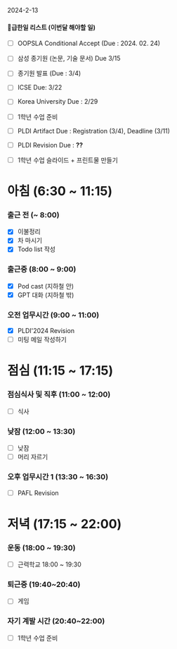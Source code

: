 2024-2-13

#### 급한일 리스트 (이번달 해야할 일)
- [ ] OOPSLA Conditional Accept (Due : 2024. 02. 24)

- [ ] 삼성 종기원 (논문, 기술 문서) Due 3/15
- [ ] 종기원 발표 (Due : 3/4)
- [ ] ICSE Due: 3/22
- [ ] Korea University Due : 2/29
- [ ] 1학년 수업 준비
- [ ] PLDI Artifact Due : Registration (3/4), Deadline (3/11) 
- [ ] PLDI Revision Due : **??**

- [ ] 1학년 수업 슬라이드 + 프린트물 만들기



# 아침 (6:30 ~ 11:15)

### 출근 전 (~ 8:00)
- [x] 이불정리 
- [x] 차 마시기 
- [x] Todo list 작성 

### 출근중 (8:00 ~ 9:00)
- [x] Pod cast (지하철 안)
- [x] GPT 대화 (지하철 밖)

### 오전 업무시간 (9:00 ~ 11:00)
- [x] PLDI'2024 Revision
- [ ] 미팅 메일 작성하기

# 점심 (11:15 ~ 17:15)

### 점심식사 및 직후 (11:00 ~ 12:00)
- [ ] 식사

### 낮잠 (12:00 ~ 13:30)
- [ ] 낮잠
- [ ] 머리 자르기

### 오후 업무시간 1 (13:30 ~ 16:30)
- [ ] PAFL Revision

# 저녁 (17:15 ~ 22:00)
### 운동 (18:00 ~ 19:30)
- [ ] 근력학교 18:00 ~ 19:30
### 퇴근중 (19:40~20:40)
- [ ] 게임
### 자기 계발 시간 (20:40~22:00)
- [ ] 1학년 수업 준비


